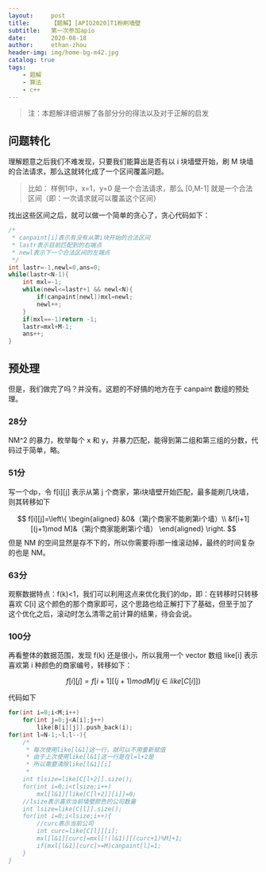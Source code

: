 ```yaml
---
layout:     post
title:      【题解】[APIO2020]T1粉刷墙壁
subtitle:   第一次参加apio
date:       2020-08-18
author:     ethan-zhou
header-img: img/home-bg-m42.jpg
catalog: true
tags:
    - 题解
    - 算法
    - c++
---
```


> 注：本题解详细讲解了各部分分的得法以及对于正解的启发

## 问题转化

理解题意之后我们不难发现，只要我们能算出是否有以 i 块墙壁开始，刷 M 块墙的合法请求，那么这就转化成了一个区间覆盖问题。

> 比如：
> 样例1中，x=1，y=0 是一个合法请求，那么 [0,M-1] 就是一个合法区间（即：一次请求就可以覆盖这个区间）

找出这些区间之后，就可以做一个简单的贪心了，贪心代码如下：
```cpp
/* 
 * canpaint[i]表示有没有从第i块开始的合法区间
 * lastr表示目前匹配到的右端点
 * newl表示下一个合法区间的左端点
 */
int lastr=-1,newl=0,ans=0;
while(lastr<N-1){
	int mxl=-1;
	while(newl<=lastr+1 && newl<N){
		if(canpaint[newl])mxl=newl;
		newl++;
	}
	if(mxl==-1)return -1;
	lastr=mxl+M-1;
	ans++;
}
```

## 预处理

但是，我们做完了吗？并没有。这题的不好搞的地方在于 canpaint 数组的预处理。

### 28分

NM^2 的暴力，枚举每个 x 和 y，并暴力匹配，能得到第二组和第三组的分数，代码过于简单，略。

### 51分
写一个dp，令 f[i][j] 表示从第 j 个商家，第i块墙壁开始匹配，最多能刷几块墙，则其转移如下

$$
f[i][j]=\left\{
\begin{aligned} 
&0&（第j个商家不能刷第i个墙）\\
&f[i+1][(j+1)mod M]&（第j个商家能刷第i个墙）
\end{aligned}  \right. 
$$
但是 NM 的空间显然是存不下的，所以你需要将i那一维滚动掉，最终的时间复杂的也是 NM。

### 63分
观察数据特点：f(k)<1，我们可以利用这点来优化我们的dp，即：在转移时只转移喜欢 C[i] 这个颜色的那个商家即可，这个思路也给正解打下了基础，但至于加了这个优化之后，滚动时怎么清零之前计算的结果，待会会说。

### 100分
再看整体的数据范围，发现 f(k) 还是很小，所以我用一个 vector 数组 like[i] 表示喜欢第 i 种颜色的商家编号，转移如下：

$$
f[i][j]=f[i+1][(j+1)modM](j \in like[C[i]])
$$

代码如下
```cpp
for(int i=0;i<M;i++)
	for(int j=0;j<A[i];j++)
		like[B[i][j]].push_back(i);
for(int l=N-1;~l;l--){
	/*
	 * 每次使用like[l&1]这一行，就可以不用重新赋值
	 * 由于上次使用like[l&1]这一行是在l=l+2是
	 * 所以需要清除like[l&1][i]
	 * 
	int tlsize=like[C[l+2]].size();
	for(int i=0;i<tlsize;i++)
		mxl[l&1][like[C[l+2]][i]]=0;
	//lsize表示喜欢当前墙壁颜色的公司数量
	int lsize=like[C[l]].size();
	for(int i=0;i<lsize;i++){
		//curc表示当前公司
		int curc=like[C[l]][i];
		mxl[l&1][curc]=mxl[!(l&1)][(curc+1)%M]+1;
		if(mxl[l&1][curc]>=M)canpaint[l]=1;
	}
}
```
<!--stackedit_data:
eyJoaXN0b3J5IjpbLTE5MjYwMzU0OTcsLTE3MDU3Nzg2NjAsMT
I4MDQ2MTEzMSwxODQwOTM1MDIyLC00NTQ1ODkxMTMsMjQzNTYz
OTY1LC0xMzYxMzQ3OTg5LC02NTQ0MjI0MDEsMTg4MDg0NzIxNy
w2NTMwMDc1OTUsNDk0MTc5NjEwLDE5NDU4NjUwMjMsODA4MTg0
MDQyXX0=
-->